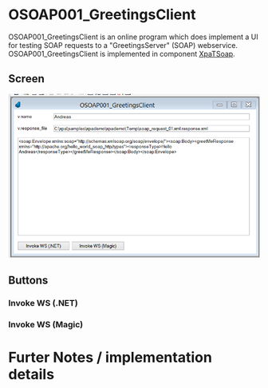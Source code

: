 # OSOAP001_GreetingsClient

OSOAP001_GreetingsClient is an online program which does implement a UI for testing SOAP requests to a "GreetingsServer" (SOAP) webservice. OSOAP001_GreetingsClient is implemented in component [XpaTSoap](/XpaDemo/Doc/Components/XpaTSoap).

## Screen
![OSOAP001_GreetingsClient](./OSOAP001_GreetingsClient_01.png)
  
## Buttons
### Invoke WS (.NET)
### Invoke WS (Magic)


# Furter Notes / implementation details
